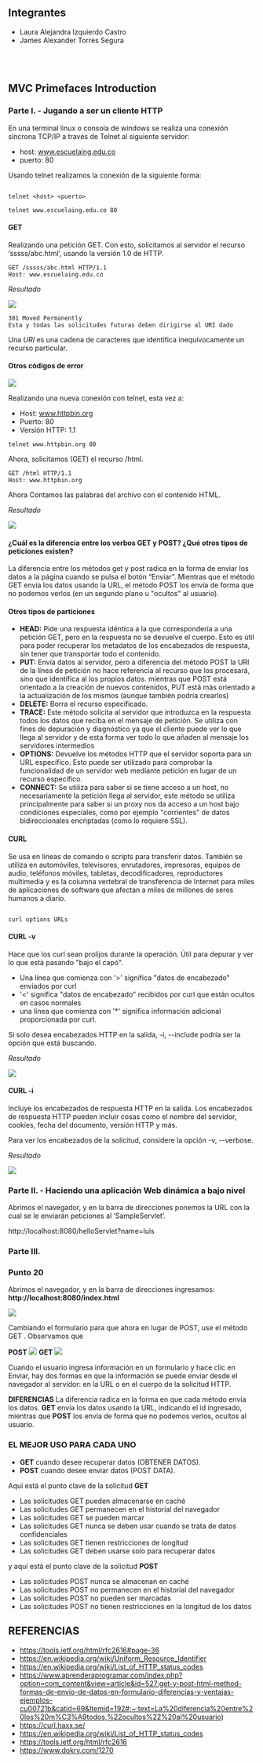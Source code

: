 ## Integrantes	

- Laura Alejandra Izquierdo Castro
- James Alexander Torres Segura

<br></br>

## MVC Primefaces Introduction

### Parte I. - Jugando a ser un cliente HTTP

En una terminal linux o consola de windows se realiza una conexión síncrona TCP/IP a través de Telnet al siguiente servidor:

- host: www.escuelaing.edu.co
- puerto: 80 

Usando telnet realizamos la conexión de la siguiente forma:

```	

telnet <host> <puerto>	
	
telnet www.escuelaing.edu.co 80

```

#### GET
Realizando una petición GET. Con esto, solicitamos al servidor el recurso ‘sssss/abc.html’, usando la versión 1.0 de HTTP.
		

```	
GET /sssss/abc.html HTTP/1.1
Host: www.escuelaing.edu.co

```

*Resultado*

![](resources/error1.png)

```	
301 Moved Permanently
Esta y todas las solicitudes futuras deben dirigirse al URI dado

```	
Una *URI* es una cadena de caracteres que identifica inequívocamente un recurso particular.

#### Otros códigos de error

![](resources/tabla.png)

Realizando una nueva conexión con telnet, esta vez a:

- Host: www.httpbin.org
- Puerto: 80
- Versión HTTP: 1.1

```
telnet www.httpbin.org 80

```

Ahora, solicitamos (GET) el recurso /html.

```
GET /html HTTP/1.1 
Host: www.httpbin.org

```

Ahora Contamos las palabras del archivo con el contenido HTML.

*Resultado*

![](resources/palabras.png)

#### ¿Cuál es la diferencia entre los verbos GET y POST? ¿Qué otros tipos de peticiones existen?

La diferencia entre los métodos get y post radica en la forma de enviar los datos a la página cuando se pulsa el botón “Enviar”. Mientras que el método GET envía los datos usando la URL, el método POST los envía de forma que no podemos verlos (en un segundo plano u "ocultos" al usuario).


#### Otros tipos de particiones

- **HEAD:** Pide una respuesta idéntica a la que correspondería a una petición GET, pero en la respuesta no se devuelve el cuerpo. Esto es útil para poder recuperar los metadatos de los encabezados de respuesta, sin tener que transportar todo el contenido.
- **PUT:** Envía datos al servidor, pero a diferencia del método POST la URI de la línea de petición no hace referencia al recurso que los procesará, sino que identifica al los propios datos. mientras que POST está orientado a la creación de nuevos contenidos, PUT está más orientado a la actualización de los mismos (aunque también podría crearlos)
- **DELETE:** Borra el recurso especificado.
- **TRACE:** Este método solicita al servidor que introduzca en la respuesta todos los datos que reciba en el mensaje de petición. Se utiliza con fines de depuración y diagnóstico ya que el cliente puede ver lo que llega al servidor y de esta forma ver todo lo que añaden al mensaje los servidores intermedios
- **OPTIONS:** Devuelve los métodos HTTP que el servidor soporta para un URL específico. Esto puede ser utilizado para comprobar la funcionalidad de un servidor web mediante petición en lugar de un recurso específico.
- **CONNECT:** Se utiliza para saber si se tiene acceso a un host, no necesariamente la petición llega al servidor, este método se utiliza principalmente para saber si un proxy nos da acceso a un host bajo condiciones especiales, como por ejemplo "corrientes" de datos bidireccionales encriptadas (como lo requiere SSL).

#### CURL

Se usa en líneas de comando o scripts para transferir datos. También se utiliza en automóviles, televisores, enrutadores, impresoras, equipos de audio, teléfonos móviles, tabletas, decodificadores, reproductores multimedia y es la columna vertebral de transferencia de Internet para miles de aplicaciones de software que afectan a miles de millones de seres humanos a diario.

```

curl options URLs

```

#### CURL -v

Hace que los curl sean prolijos durante la operación. Útil para depurar y ver lo que está pasando "bajo el capó". 
- Una línea que comienza con '>' significa "datos de encabezado" enviados por curl
- '<' significa "datos de encabezado" recibidos por curl que están ocultos en casos normales
- una línea que comienza con '*' significa información adicional proporcionada por curl.

Si solo desea encabezados HTTP en la salida, -i, --include podría ser la opción que está buscando.

*Resultado*

![](resources/error3.png)

#### CURL -i

Incluye los encabezados de respuesta HTTP en la salida. Los encabezados de respuesta HTTP pueden incluir cosas como el nombre del servidor, cookies, fecha del documento, versión HTTP y más.

Para ver los encabezados de la solicitud, considere la opción -v, --verbose.

*Resultado*

![](resources/error4.png)


### Parte II. - Haciendo una aplicación Web dinámica a bajo nivel

Abrimos el navegador, y en la barra de direcciones ponemos la URL con la cual se le enviarán peticiones al ‘SampleServlet’.

http://localhost:8080/helloServlet?name=luis

### Parte III.

### Punto 20
Abrimos el navegador, y en la barra de direcciones ingresamos: **http://localhost:8080/index.html**

![](resources/index.png)

Cambiando el formulario para que ahora en lugar de POST, use el método GET . Observamos que

**POST**
![](resources/POST.png)
**GET**
![](resources/GET.png)

Cuando el usuario ingresa información en un formulario y hace clic en Enviar, hay dos formas en que la información se puede enviar desde el navegador al servidor: en la URL o en el cuerpo de la solicitud HTTP.

**DIFERENCIAS**
La diferencia radica en la forma en que cada método envía los datos. **GET** envía los datos usando la URL, indicando el id ingresado, mientras que **POST** los envía de forma que no podemos verlos, ocultos al usuario.


### EL MEJOR USO PARA CADA UNO

- **GET** cuando desee recuperar datos (OBTENER DATOS).
- **POST** cuando desee enviar datos (POST DATA).

Aquí está el punto clave de la solicitud **GET**

- Las solicitudes GET pueden almacenarse en caché
- Las solicitudes GET permanecen en el historial del navegador
- Las solicitudes GET se pueden marcar
- Las solicitudes GET nunca se deben usar cuando se trata de datos confidenciales
- Las solicitudes GET tienen restricciones de longitud
- Las solicitudes GET deben usarse solo para recuperar datos

y aquí está el punto clave de la solicitud **POST**

- Las solicitudes POST nunca se almacenan en caché
- Las solicitudes POST no permanecen en el historial del navegador
- Las solicitudes POST no pueden ser marcadas
- Las solicitudes POST no tienen restricciones en la longitud de los datos


## REFERENCIAS

- https://tools.ietf.org/html/rfc2616#page-36
- https://en.wikipedia.org/wiki/Uniform_Resource_Identifier
- https://en.wikipedia.org/wiki/List_of_HTTP_status_codes
- https://www.aprenderaprogramar.com/index.php?option=com_content&view=article&id=527:get-y-post-html-method-formas-de-envio-de-datos-en-formulario-diferencias-y-ventajas-ejemplos-cu00721b&catid=69&Itemid=192#:~:text=La%20diferencia%20entre%20los%20m%C3%A9todos,%22ocultos%22%20al%20usuario)
- https://curl.haxx.se/
- https://en.wikipedia.org/wiki/List_of_HTTP_status_codes
- https://tools.ietf.org/html/rfc2616
- https://www.dokry.com/1270